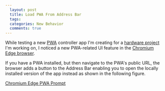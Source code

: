 ```yaml
---
  layout: post
  title: Load PWA From Address Bar
  tags: 
  categories: New Behavior
  comments: true
---
```


While testing a new [PWA](https://busystatus.com) controller app I'm creating for a [hardware project](https://github.com/johnwargo/particle-remote-notify-rgb) I'm working on, I noticed a new PWA-related UI feature in the [Chromium Edge browser](https://www.microsoft.com/en-us/edge). 

If you have a PWA installed, but then navigate to the PWA's public URL, the browser adds a button to the Address Bar enabling you to open the locally installed version of the app instead as shown in the following figure.

[Chromium Edge PWA Prompt](/images/chromium-pwa-dialog.png)